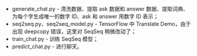  - generate_chat.py - 清洗数据、提取 ask 数据和 answer 数据、提取词典、为每个字生成唯一的数字 ID、ask 和 answer 用数字 ID 表示；
 - seq2seq.py、seq2seq_model.py - TensorFlow 中 Translate Demo，由于出现 deepcopy 错误，这里对 SeqSeq 稍微改动了；
 - train_chat.py - 训练 SeqSeq 模型；
 - predict_chat.py - 进行聊天。